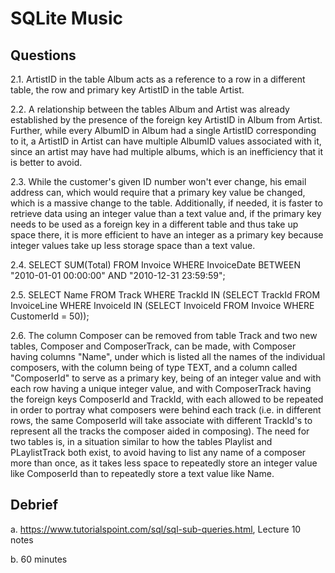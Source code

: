 # SQLite Music

## Questions

2.1. ArtistID in the table Album acts as a reference to a row in a different table, the row and primary key ArtistID in the table Artist.

2.2. A relationship between the tables Album and Artist was already established by the presence of the foreign key ArtistID in Album
from Artist. Further, while every AlbumID in Album had a single ArtistID corresponding to it, a ArtistID in Artist can have multiple
AlbumID values associated with it, since an artist may have had multiple albums, which is an inefficiency that it is better to avoid.

2.3. While the customer's given ID number won't ever change, his email address can, which would require that a primary key value be
changed, which is a massive change to the table. Additionally, if needed, it is faster to retrieve data using an integer value than a text value and, if
the primary key needs to be used as a foreign key in a different table and thus take up space there, it is more efficient to have an integer
as a primary key because integer values take up less storage space than a text value.

2.4. SELECT SUM(Total) FROM Invoice WHERE InvoiceDate BETWEEN "2010-01-01 00:00:00" AND "2010-12-31 23:59:59";

2.5. SELECT Name FROM Track WHERE TrackId IN (SELECT TrackId FROM InvoiceLine WHERE InvoiceId IN (SELECT InvoiceId FROM Invoice WHERE CustomerId = 50));

2.6. The column Composer can be removed from table Track and two new tables, Composer and ComposerTrack, can be made, with Composer
having columns "Name", under which is listed all the names of the individual composers, with the column being of type TEXT,
and a column called "ComposerId" to serve as a primary key, being of an integer value and with each row having a unique integer value,
and with ComposerTrack having the foreign keys ComposerId and TrackId, with each allowed to be repeated in order to portray
what composers were behind each track (i.e. in different rows, the same ComposerId will take associate with different TrackId's to represent
all the tracks the composer aided in composing). The need for two tables is, in a situation similar to how the tables Playlist and PLaylistTrack both exist,
to avoid having to list any name of a composer more than once, as it takes less space to repeatedly store an integer value like ComposerId than to repeatedly store a text value like Name.

## Debrief

a. https://www.tutorialspoint.com/sql/sql-sub-queries.html, Lecture 10 notes

b. 60 minutes

